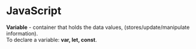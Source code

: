 # JavaScript
<strong>Variable</strong> - container that holds the data values, (stores/update/manipulate information).<br>
To declare a variable: <b>var, let, const</b>.
